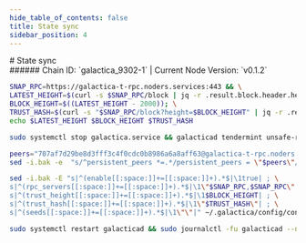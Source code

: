 ```yaml
---
hide_table_of_contents: false
title: State sync
sidebar_position: 4
---
```


<div class="h1-with-icon icon-galactica">
# State sync
</div>
###### Chain ID: `galactica_9302-1` | Current Node Version: `v0.1.2`

```bash
SNAP_RPC=https://galactica-t-rpc.noders.services:443 && \
LATEST_HEIGHT=$(curl -s $SNAP_RPC/block | jq -r .result.block.header.height); \
BLOCK_HEIGHT=$((LATEST_HEIGHT - 2000)); \
TRUST_HASH=$(curl -s "$SNAP_RPC/block?height=$BLOCK_HEIGHT" | jq -r .result.block_id.hash) && \
echo $LATEST_HEIGHT $BLOCK_HEIGHT $TRUST_HASH
```
```bash
sudo systemctl stop galactica.service && galacticad tendermint unsafe-reset-all --home ~/.galactica --keep-addr-book
```
```bash
peers="707af7d29be8d3fff3c4f0cdc0b8986a6a8aff63@galactica-t-rpc.noders.services:28656"
sed -i.bak -e  "s/^persistent_peers *=.*/persistent_peers = \"$peers\"/" ~/.galactica/config/config.toml
```
```bash
sed -i.bak -E "s|^(enable[[:space:]]+=[[:space:]]+).*$|\1true| ; \
s|^(rpc_servers[[:space:]]+=[[:space:]]+).*$|\1\"$SNAP_RPC,$SNAP_RPC\"| ; \
s|^(trust_height[[:space:]]+=[[:space:]]+).*$|\1$BLOCK_HEIGHT| ; \
s|^(trust_hash[[:space:]]+=[[:space:]]+).*$|\1\"$TRUST_HASH\"| ; \
s|^(seeds[[:space:]]+=[[:space:]]+).*$|\1\"\"|" ~/.galactica/config/config.toml
```
```bash
sudo systemctl restart galacticad && sudo journalctl -fu galacticad --no-hostname -o cat
```
